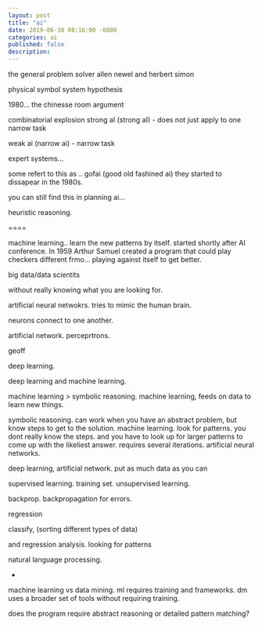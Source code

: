 ```yaml
---
layout: post
title: "ai"
date: 2019-06-30 08:16:00 -0800
categories: ai
published: false
description:
---
```


the general problem solver
allen newel and herbert simon

physical symbol system hypothesis


1980...
the chinesse room argument


combinatorial explosion
strong aI (strong aI) - does not just apply to one narrow task

weak ai (narrow ai) - narrow task 


expert systems...

some refert to this as .. gofai (good old fashined ai)
they started to dissapear in the 1980s.

you can still find this in planning ai... 


heuristic reasoning. 


====

machine learning..
learn the new patterns by itself.
started shortly after AI conference.
In 1959 Arthur Samuel created a program that could play checkers
different frmo... playing against itself to get better.


big data/data scientits

without really knowing what you are looking for.

artificial neural netwokrs. tries to mimic the human brain.

neurons connect to one another.


artificial network. perceprtrons.

geoff 

deep learning.


deep learning and machine learning.


machine learning > symbolic reasoning.
machine learning, feeds on data to learn new things.


symbolic reasoning. can work when you have an abstract problem, but know steps to get to the solution.
machine learning. look for patterns. you dont really know the steps. and you have to look up for larger patterns to come up with the likeliest answer. requires several iterations. 
artificial neural networks.


deep learning, artificial network. put as much data as you can

supervised learning. training set. 
unsupervised learning.

backprop. backpropagation for errors.


regression


classify, 
	(sorting different types of data)

and regression analysis.
	looking for patterns




natural language processing.

- 


machine learning vs data mining.
ml requires training and frameworks.
dm uses a broader set of tools without requiring training.


does the program require abstract reasoning or detailed pattern matching?
